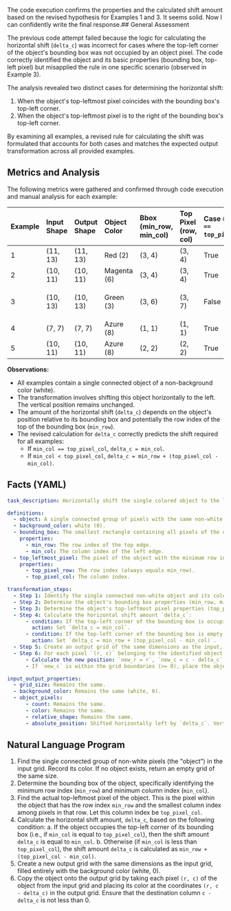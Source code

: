 The code execution confirms the properties and the calculated shift amount based on the revised hypothesis for Examples 1 and 3. It seems solid. Now I can confidently write the final response.## General Assessment

The previous code attempt failed because the logic for calculating the horizontal shift (`delta_c`) was incorrect for cases where the top-left corner of the object's bounding box was not occupied by an object pixel. The code correctly identified the object and its basic properties (bounding box, top-left pixel) but misapplied the rule in one specific scenario (observed in Example 3).

The analysis revealed two distinct cases for determining the horizontal shift:
1.  When the object's top-leftmost pixel coincides with the bounding box's top-left corner.
2.  When the object's top-leftmost pixel is to the right of the bounding box's top-left corner.

By examining all examples, a revised rule for calculating the shift was formulated that accounts for both cases and matches the expected output transformation across all provided examples.

## Metrics and Analysis

The following metrics were gathered and confirmed through code execution and manual analysis for each example:

| Example | Input Shape | Output Shape | Object Color | Bbox (min_row, min_col) | Top Pixel (row, col) | Case (`min_col == top_pixel_col`) | Required Shift `delta_c` | Calculated `delta_c` |
| :------ | :---------- | :----------- | :----------- | :---------------------- | :------------------- | :---------------------------------- | :----------------------- | :--------------------- |
| 1       | (11, 13)    | (11, 13)     | Red (2)      | (3, 4)                  | (3, 4)               | True                                | 4                        | `min_col` = 4          |
| 2       | (10, 11)    | (10, 11)     | Magenta (6)  | (3, 4)                  | (3, 4)               | True                                | 4                        | `min_col` = 4          |
| 3       | (10, 13)    | (10, 13)     | Green (3)    | (3, 6)                  | (3, 7)               | False                               | 4                        | `min_row + (top_pixel_col - min_col)` = 3 + (7-6) = 4 |
| 4       | (7, 7)      | (7, 7)       | Azure (8)    | (1, 1)                  | (1, 1)               | True                                | 1                        | `min_col` = 1          |
| 5       | (10, 11)    | (10, 11)     | Azure (8)    | (2, 2)                  | (2, 2)               | True                                | 2                        | `min_col` = 2          |

**Observations:**
*   All examples contain a single connected object of a non-background color (white).
*   The transformation involves shifting this object horizontally to the left. The vertical position remains unchanged.
*   The amount of the horizontal shift (`delta_c`) depends on the object's position relative to its bounding box and potentially the row index of the top of the bounding box (`min_row`).
*   The revised calculation for `delta_c` correctly predicts the shift required for all examples:
    *   If `min_col == top_pixel_col`, `delta_c = min_col`.
    *   If `min_col < top_pixel_col`, `delta_c = min_row + (top_pixel_col - min_col)`.

## Facts (YAML)


```yaml
task_description: Horizontally shift the single colored object to the left based on its position relative to its bounding box.

definitions:
  - object: A single connected group of pixels with the same non-white color.
  - background_color: white (0).
  - bounding_box: The smallest rectangle containing all pixels of the object.
    properties:
      - min_row: The row index of the top edge.
      - min_col: The column index of the left edge.
  - top_leftmost_pixel: The pixel of the object with the minimum row index, and the minimum column index among those in the minimum row.
    properties:
      - top_pixel_row: The row index (always equals min_row).
      - top_pixel_col: The column index.

transformation_steps:
  - Step 1: Identify the single connected non-white object and its color.
  - Step 2: Determine the object's bounding box properties (min_row, min_col).
  - Step 3: Determine the object's top-leftmost pixel properties (top_pixel_row, top_pixel_col). Note: top_pixel_row is equivalent to min_row.
  - Step 4: Calculate the horizontal shift amount `delta_c`:
      - condition: If the top-left corner of the bounding box is occupied by an object pixel (i.e., `min_col == top_pixel_col`).
        action: Set `delta_c = min_col`.
      - condition: If the top-left corner of the bounding box is empty (i.e., `min_col < top_pixel_col`).
        action: Set `delta_c = min_row + (top_pixel_col - min_col)`.
  - Step 5: Create an output grid of the same dimensions as the input, initialized with the background color (white, 0).
  - Step 6: For each pixel `(r, c)` belonging to the identified object:
      - Calculate the new position: `new_r = r`, `new_c = c - delta_c`.
      - If `new_c` is within the grid boundaries (>= 0), place the object's color at `(new_r, new_c)` in the output grid.

input_output_properties:
  - grid_size: Remains the same.
  - background_color: Remains the same (white, 0).
  - object_pixels:
      - count: Remains the same.
      - color: Remains the same.
      - relative_shape: Remains the same.
      - absolute_position: Shifted horizontally left by `delta_c`. Vertical position is unchanged.
```


## Natural Language Program

1.  Find the single connected group of non-white pixels (the "object") in the input grid. Record its color. If no object exists, return an empty grid of the same size.
2.  Determine the bounding box of the object, specifically identifying the minimum row index (`min_row`) and minimum column index (`min_col`).
3.  Find the actual top-leftmost pixel of the object. This is the pixel within the object that has the row index `min_row` and the smallest column index among pixels in that row. Let this column index be `top_pixel_col`.
4.  Calculate the horizontal shift amount, `delta_c`, based on the following condition:
    a.  If the object occupies the top-left corner of its bounding box (i.e., if `min_col` is equal to `top_pixel_col`), then the shift amount `delta_c` is equal to `min_col`.
    b.  Otherwise (if `min_col` is less than `top_pixel_col`), the shift amount `delta_c` is calculated as `min_row + (top_pixel_col - min_col)`.
5.  Create a new output grid with the same dimensions as the input grid, filled entirely with the background color (white, 0).
6.  Copy the object onto the output grid by taking each pixel `(r, c)` of the object from the input grid and placing its color at the coordinates `(r, c - delta_c)` in the output grid. Ensure that the destination column `c - delta_c` is not less than 0.